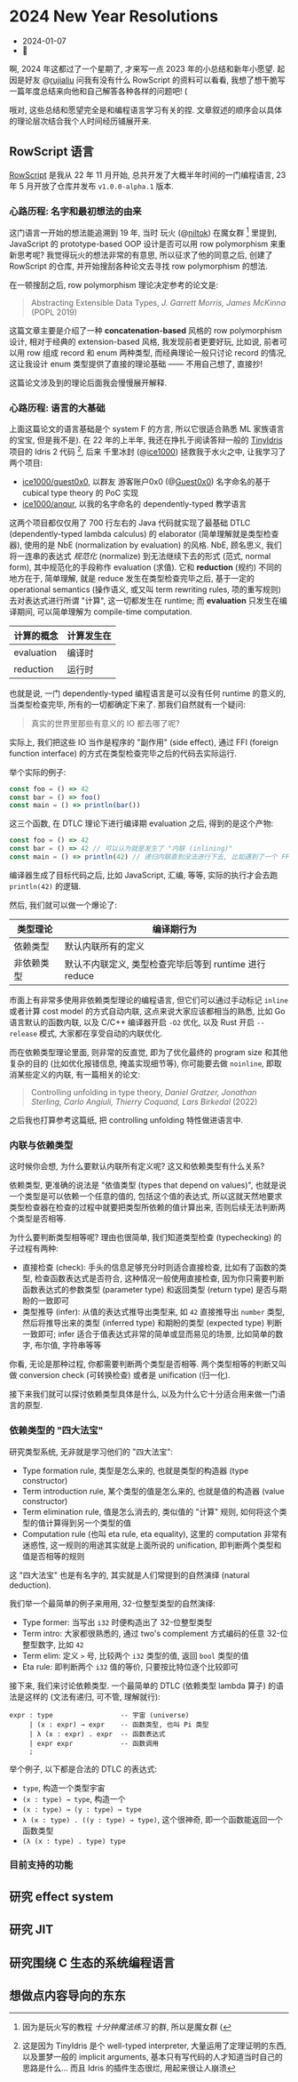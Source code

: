# 2024 New Year Resolutions

* 2024-01-07
* 🧸

啊, 2024 年这都过了一个星期了, 才来写一点 2023 年的小总结和新年小愿望. 起因是好友 @[rujialiu] 问我有没有什么 RowScript
的资料可以看看, 我想了想干脆写一篇年度总结来向他和自己解答各种各样的问题吧! (

哦对, 这些总结和愿望完全是和编程语言学习有关的捏. 文章叙述的顺序会以具体的理论层次结合我个人时间经历铺展开来.

[rujialiu]: https://github.com/rujialiu

## RowScript 语言

[RowScript] 是我从 22 年 11 月开始, 总共开发了大概半年时间的一门编程语言, 23 年 5 月开放了仓库并发布 `v1.0.0-alpha.1`
版本.

[RowScript]: https://github.com/rowscript/rowscript

### 心路历程: 名字和最初想法的由来

这门语言一开始的想法能追溯到 19 年, 当时 玩火 (@[niltok]) 在魔女群 [^1] 里提到, JavaScript 的 prototype-based OOP
设计是否可以用 row polymorphism 来重新思考呢? 我觉得玩火的想法非常的有意思, 所以征求了他的同意之后, 创建了 RowScript
的仓库, 并开始搜刮各种论文去寻找 row polymorphism 的想法.

在一顿搜刮之后, row polymorphism 理论决定参考的论文是:

> Abstracting Extensible Data Types, *J. Garrett Morris, James McKinna* (POPL 2019)

这篇文章主要是介绍了一种 **concatenation-based** 风格的 row polymorphism 设计, 相对于经典的 extension-based 风格,
我发现前者更要好玩, 比如说, 前者可以用 row 组成 record 和 enum 两种类型, 而经典理论一般只讨论 record 的情况, 这让我设计
enum 类型提供了直接的理论基础 —— 不用自己想了, 直接抄!

这篇论文涉及到的理论后面我会慢慢展开解释.

[niltok]: https://github.com/niltok

[^1]: 因为是玩火写的教程 *十分钟魔法练习* 的群, 所以是魔女群 (

### 心路历程: 语言的大基础

上面这篇论文的语言基础是个 system F 的方言, 所以它很适合熟悉 ML 家族语言的宝宝, 但是我不是). 在 22 年的上半年,
我还在挣扎于阅读答辩一般的 [TinyIdris] 项目的 Idris 2 代码 [^2], 后来 千里冰封 (@[ice1000]) 拯救我于水火之中,
让我学习了两个项目:

* [ice1000/guest0x0], 以群友 游客账户0x0 (@[Guest0x0]) 名字命名的基于 cubical type theory 的 PoC 实现
* [ice1000/anqur], 以我的名字命名的 dependently-typed 教学语言

这两个项目都仅仅用了 700 行左右的 Java 代码就实现了最基础 DTLC (dependently-typed lambda calculus) 的 elaborator
(简单理解就是类型检查器), 使用的是 NbE (normalization by evaluation) 的风格. NbE, 顾名思义, 我们将一连串的表达式
*规范化* (normalize) 到无法继续下去的形式 (范式, normal form), 其中规范化的手段称作 evaluation (求值). 它和
**reduction** (规约) 不同的地方在于, 简单理解, 就是 reduce 发生在类型检查完毕之后, 基于一定的 operational semantics
(操作语义, 或又叫 term rewriting rules, 项的重写规则) 去对表达式进行所谓 "计算", 这一切都发生在 runtime; 而
**evaluation** 只发生在编译期间, 可以简单理解为 compile-time computation.

| 计算的概念      | 计算发生在 |
|------------|-------|
| evaluation | 编译时   |
| reduction  | 运行时   |

也就是说, 一门 dependently-typed 编程语言是可以没有任何 runtime 的意义的, 当类型检查完毕, 所有的一切都确定下来了.
那我们自然就有一个疑问:

> 真实的世界里那些有意义的 IO 都去哪了呢?

实际上, 我们把这些 IO 当作是程序的 "副作用" (side effect), 通过 FFI (foreign function interface) 的方式在类型检查完毕之后的代码去实际运行.

举个实际的例子:

```js
const foo = () => 42
const bar = () => foo()
const main = () => println(bar())
```

这三个函数, 在 DTLC 理论下进行编译期 evaluation 之后, 得到的是这个产物:

```js
const foo = () => 42
const bar = () => 42 // 可以认为就是发生了 "内联 (inlining)"
const main = () => println(42) // 递归内联直到没法进行下去, 比如遇到了一个 FFI 调用
```

编译器生成了目标代码之后, 比如 JavaScript, 汇编, 等等, 实际的执行才会去跑 `println(42)` 的逻辑.

然后, 我们就可以做一个爆论了:

| 类型理论  | 编译期行为                                |
|-------|--------------------------------------|
| 依赖类型  | 默认内联所有的定义                            |
| 非依赖类型 | 默认不内联定义, 类型检查完毕后等到 runtime 进行 reduce |

市面上有非常多使用非依赖类型理论的编程语言, 但它们可以通过手动标记 `inline` 或者计算 cost model 的方式自动内联,
这点来说大家应该都相当的熟悉, 比如 Go 语言默认的函数内联, 以及 C/C++ 编译器开启 `-O2` 优化, 以及 Rust 开启 `--release`
模式, 大家都在享受自动的内联优化.

而在依赖类型理论里面, 则非常的反直觉, 即为了优化最终的 program size 和其他复杂的目的 (比如优化报错信息, 掩盖实现细节等),
你可能要去做 `noinline`, 即取消某些定义的内联, 有一篇相关的论文:

> Controlling unfolding in type theory, *Daniel Gratzer, Jonathan Sterling, Carlo Angiuli, Thierry Coquand, Lars
> Birkedal* (2022)

之后我也打算参考这篇纸, 把 controlling unfolding 特性做进语言中.

[TinyIdris]: https://github.com/edwinb/SPLV20

[ice1000]: https://github.com/ice1000

[ice1000/guest0x0]: https://github.com/ice1000/guest0x0

[Guest0x0]: https://github.com/guest0x0

[ice1000/anqur]: https://github.com/ice1000/anqur

[^2]: 这是因为 TinyIdris 是个 well-typed interpreter, 大量运用了定理证明的东西, 以及噩梦一般的 implicit arguments,
基本只有写代码的人才知道当时自己的思路是什么... 而且 Idris 的插件生态很烂, 用起来很让人崩溃

### 内联与依赖类型

这时候你会想, 为什么要默认内联所有定义呢? 这又和依赖类型有什么关系?

依赖类型, 更准确的说法是 "依值类型 (types that depend on values)", 也就是说一个类型是可以依赖一个任意的值的, 包括这个值的表达式,
所以这就天然地要求类型检查器在检查的过程中就要把类型所依赖的值计算出来, 否则后续无法判断两个类型是否相等.

为什么要判断类型相等呢? 理由也很简单, 我们知道类型检查 (typechecking) 的子过程有两种:

* 直接检查 (check): 手头的信息足够充分时则适合直接检查, 比如有了函数的类型, 检查函数表达式是否符合, 这种情况一般使用直接检查,
  因为你只需要判断函数表达式的参数类型 (parameter type) 和返回类型 (return type) 是否与期盼的一致即可
* 类型推导 (infer): 从值的表达式推导出类型来, 如 `42` 直接推导出 `number` 类型, 然后将推导出来的类型 (inferred type)
  和期盼的类型 (expected type) 判断一致即可; infer 适合于值表达式非常的简单或显而易见的场景, 比如简单的数字, 布尔值,
  字符串等等

你看, 无论是那种过程, 你都需要判断两个类型是否相等. 两个类型相等的判断又叫做 conversion check (可转换检查) 或者是
unification (归一化).

接下来我们就可以探讨依赖类型具体是什么, 以及为什么它十分适合用来做一门语言的原型.

### 依赖类型的 "四大法宝"

研究类型系统, 无非就是学习他们的 "四大法宝":

* Type formation rule, 类型是怎么来的, 也就是类型的构造器 (type constructor)
* Term introduction rule, 某个类型的值是怎么来的, 也就是值的构造器 (value constructor)
* Term elimination rule, 值是怎么消去的, 类似值的 "计算" 规则, 如何将这个类型的值计算得到另一个类型的值
* Computation rule (也叫 eta rule, eta equality), 这里的 computation 非常有迷惑性, 这一规则的用途其实就是上面所说的
  unification, 即判断两个类型和值是否相等的规则

这 "四大法宝" 也是有名字的, 其实就是人们常提到的自然演绎 (natural deduction).

我们举一个最简单的例子来用用, 32-位整型类型的自然演绎:

* Type former: 当写出 `i32` 时便构造出了 32-位整型类型
* Term intro: 大家都很熟悉的, 通过 two's complement 方式编码的任意 32-位整型数字, 比如 `42`
* Term elim: 定义 `>` 号, 比较两个 `i32` 类型的值, 返回 `bool` 类型的值
* Eta rule: 即判断两个 `i32` 值的等价, 只要按比特位逐个比较即可

接下来, 我们来讨论依赖类型. 一个最简单的 DTLC (依赖类型 lambda 算子) 的语法是这样的 (文法有递归, 可不管, 理解就行):

```plaintext
expr : type                 -- 宇宙 (universe)
     | (x : expr) → expr    -- 函数类型, 也叫 Pi 类型
     | λ (x : expr) . expr  -- 函数表达式
     | expr expr            -- 函数调用
     ;
```

举个例子, 以下都是合法的 DTLC 的表达式:

* `type`, 构造一个类型宇宙
* `(x : type) → type`, 构造一个
* `(x : type) → (y : type) → type`
* `λ (x : type) . ((y : type) → type)`, 这个很神奇, 即一个函数能返回一个函数类型
* `(λ (x : type) . type) type`

### 目前支持的功能

## 研究 effect system

## 研究 JIT

## 研究围绕 C 生态的系统编程语言

## 想做点内容导向的东东
